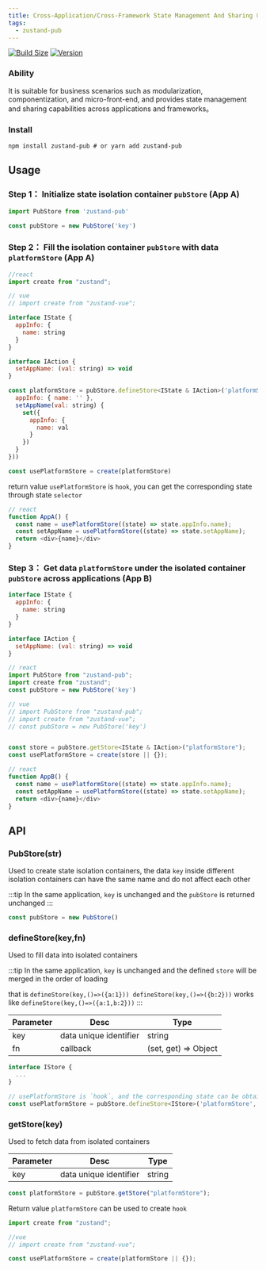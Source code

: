 ```yaml
---
title: Cross-Application/Cross-Framework State Management And Sharing（zustand-pub）
tags:
  - zustand-pub
---
```



[![Build Size](https://img.shields.io/bundlephobia/minzip/zustand-pub?label=bundle%20size)](https://bundlephobia.com/result?p=zustand-pub)
[![Version](https://img.shields.io/npm/v/zustand-pub?style=flat)](https://www.npmjs.com/package/zustand-pub)


### Ability

It is suitable for business scenarios such as modularization, componentization, and micro-front-end, and provides state management and sharing capabilities across applications and frameworks。


### Install
```shell
npm install zustand-pub # or yarn add zustand-pub
```


## Usage

### Step 1： Initialize state isolation container `pubStore` (App A)
```js
import PubStore from 'zustand-pub'

const pubStore = new PubStore('key')
```

### Step 2： Fill the isolation container `pubStore` with data `platformStore` (App A)
```js
//react
import create from "zustand";

// vue
// import create from "zustand-vue";

interface IState {
  appInfo: {
    name: string
  }
}

interface IAction {
  setAppName: (val: string) => void
}

const platformStore = pubStore.defineStore<IState & IAction>('platformStore', (set) => ({
  appInfo: { name: '' },
  setAppName(val: string) {
    set({
      appInfo: {
        name: val
      }
    })
  }
}))

const usePlatformStore = create(platformStore)
```
return value `usePlatformStore` is `hook`, you can get the corresponding state through state `selector`
```js
// react
function AppA() {
  const name = usePlatformStore((state) => state.appInfo.name);
  const setAppName = usePlatformStore((state) => state.setAppName);
  return <div>{name}</div>
}
``` 

### Step 3： Get data `platformStore` under the isolated container `pubStore` across applications (App B)
```js
interface IState {
  appInfo: {
    name: string
  }
}

interface IAction {
  setAppName: (val: string) => void
}

// react
import PubStore from "zustand-pub";
import create from "zustand";
const pubStore = new PubStore('key')

// vue
// import PubStore from "zustand-pub";
// import create from "zustand-vue";
// const pubStore = new PubStore('key')


const store = pubStore.getStore<IState & IAction>("platformStore");
const usePlatformStore = create(store || {});

// react
function AppB() {
  const name = usePlatformStore((state) => state.appInfo.name);
  const setAppName = usePlatformStore((state) => state.setAppName);
  return <div>{name}</div>
}

```

## API

### PubStore(str) 
Used to create state isolation containers, the data `key` inside different isolation containers can have the same name and do not affect each other

:::tip
 In the same application, `key` is unchanged and the `pubStore` is returned unchanged
:::

```js
const pubStore = new PubStore() 
```

### defineStore(key,fn)
Used to fill data into isolated containers

:::tip
 In the same application, `key` is unchanged and the defined `store` will be merged in the order of loading

 that is `defineStore(key,()=>({a:1})) defineStore(key,()=>({b:2}))` works like `defineStore(key,()=>({a:1,b:2}))`
:::

Parameter | Desc | Type 
--- | --- | --- 
key | data unique identifier | string
fn | callback | (set, get) => Object


```js
interface IStore {
  ...
}

// usePlatformStore is `hook`, and the corresponding state can be obtained through state `selector`
const usePlatformStore = pubStore.defineStore<IStore>('platformStore', (set, get) => ({}))
```


### getStore(key)

Used to fetch data from isolated containers

Parameter | Desc | Type 
--- | --- | --- 
key | data unique identifier | string

```js
const platformStore = pubStore.getStore("platformStore");
```
Return value `platformStore` can be used to create `hook`
```js
import create from "zustand";

//vue
// import create from "zustand-vue";

const usePlatformStore = create(platformStore || {});
```



